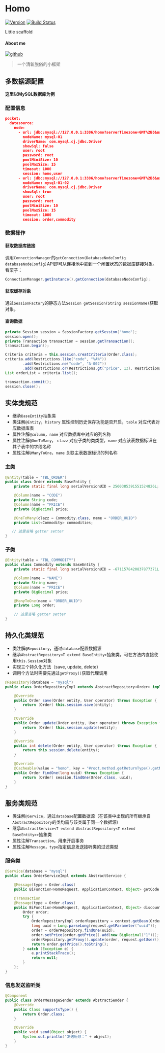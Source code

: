 # Homo
[![Version](https://img.shields.io/badge/Version-0.0.1-brightgreen.svg)](https://github.com/leyan95/Homo)
[![Build Status](https://travis-ci.org/leyan95/Homo.svg?branch=master)](https://travis-ci.org/leyan95/Homo)

Little scaffold

#### About me
[![github](https://img.shields.io/badge/GitHub-leyan95-blue.svg)](https://github.com/leyan95)

> 一个清新脱俗的小框架

## 多数据源配置
**这里以MySQL数据库为例**

### 配置信息
```json
pocket:
  datasource:
    node:
      - url: jdbc:mysql://127.0.0.1:3306/homo?serverTimezone=GMT%2B8&useUnicode=true&characterEncoding=UTF-8
        nodeName: mysql-01
        driverName: com.mysql.cj.jdbc.Driver
        showSql: false
        user: root
        password: root
        poolMiniSize: 10
        poolMaxSize: 15
        timeout: 1000
        session: homo,user
      - url: jdbc:mysql://127.0.0.1:3306/homo?serverTimezone=GMT%2B8&useUnicode=true&characterEncoding=UTF-8
        nodeName: mysql-01-02
        driverName: com.mysql.cj.jdbc.Driver
        showSql: true
        user: root
        password: root
        poolMiniSize: 10
        poolMaxSize: 15
        timeout: 1000
        session: order,commodity
```
### 数据操作
#### 获取数据库链接
调用`ConnectionManager`的`getConnection(DatabaseNodeConfig databaseNodeConfig)`API即可从连接池中拿到一个闲置状态的数据库链接对象。
看栗子：
```java
ConnectionManager.getInstance().getConnection(databaseNodeConfig);
```
#### 获取缓存对象
通过`SessionFactory`的静态方法`Session getSession(String sessionName)`获取对象。
#### 查询数据
```java
private Session session = SessionFactory.getSession("homo");
session.open();
private Transaction transaction = session.getTransaction();
transaction.begin();

Criteria criteria = this.session.creatCriteria(Order.class);
criteria.add(Restrictions.like("code", "%A%"))
        .add(Restrictions.ne("code", "A-002"))
        .add(Restrictions.or(Restrictions.gt("price", 13), Restrictions.lt("price", 12.58)));
List orderList = criteria.list();

transaction.commit();
session.close();
```

## 实体类规范
- 继承`BaseEntity`抽象类
- 类注解`@Entity`，`history` 属性控制历史保存功能是否开启，`table` 对应代表对应数据库表
- 属性注解`@column`，`name` 对应数据库中对应的列名称
- 属性注解`@OneToMany`， `clazz` 对应子类的类类型，`name` 对应该表数据标识在其子表中的字段名称
- 属性注解`@ManyToOne`，`name` 关联主表数据标识的列名称
### 主类
```java
@Entity(table = "TBL_ORDER")
public class Order extends BaseEntity {
    private static final long serialVersionUID = 2560385391551524826L;

    @Column(name = "CODE")
    private String code;
    @Column(name = "PRICE")
    private BigDecimal price;

    @OneToMany(clazz = Commodity.class, name = "ORDER_UUID")
    private List<Commodity> commodities;

   // 这里省略 getter setter
}
```
### 子类
```java
@Entity(table = "TBL_COMMODITY")
public class Commodity extends BaseEntity {
    private static final long serialVersionUID = -6711578420837877371L;

    @Column(name = "NAME")
    private String name;
    @Column(name = "PRICE")
    private BigDecimal price;

    @ManyToOne(name = "ORDER_UUID")
    private Long order;

    // 这里省略 getter setter
}
```

## 持久化类规范
- 类注解`@Repository`，通过`database`配置数据源
- 继承`AbstractRepository<T extend BaseEntity>`抽象类，可在方法内直接使用`this.Session`对象
- 实现三个持久化方法（save, update, delete）
- 调用个方法时需要先通过`getProxy()`获取代理调用
```java
@Repository(database = "mysql")
public class OrderRepositoryImpl extends AbstractRepository<Order> implements OrderRepository {

    @Override
    public Order save(Order entity, User operator) throws Exception {
        return (Order) this.session.save(entity);
    }

    @Override
    public Order update(Order entity, User operator) throws Exception {
        return (Order) this.session.update(entity);
    }

    @Override
    public int delete(Order entity, User operator) throws Exception {
        return this.session.delete(entity);
    }

    @Override
    @Cacheable(value = "homo", key = "#root.method.getReturnType().getName()+#uuid")
    public Order findOne(long uuid) throws Exception {
        return (Order) session.findOne(Order.class, uuid);
    }
}
```

## 服务类规范
- 类注解`@Service`，通过`database`配置数据源（在该类中出现的所有继承自`AbstractRepository`的类均需与该类属于同一个数据源）
- 继承`AbstractService<T extend AbstractRepository<T extend BaseEntity>>`抽象类
- 属性注解`Transaction`，用来开启事务
- 属性注解`Message`，`type`指定信息发送接听类的过滤类型

### 服务类
```java
@Service(database = "mysql")
public class OrderServiceImpl extends AbstractService {

    @Message(type = Order.class)
    public BiFunction<HomoRequest, ApplicationContext, Object> getCode = (request, context) -> "A-001";

    @Transaction
    @Message(type = Order.class)
    public BiFunction<HomoRequest, ApplicationContext, Object> discount = (request, context) -> {
        Order order;
        try {
            OrderRepositoryImpl orderRepository = context.getBean(OrderRepositoryImpl.class);
            long uuid = Long.parseLong(request.getParameter("uuid"));
            order = orderRepository.findOne(uuid);
            order.setPrice(order.getPrice().add(new BigDecimal("1")));
            orderRepository.getProxy().update(order, request.getUser());
            return order.getPrice().toString();
        } catch (Exception e) {
            e.printStackTrace();
            return null;
        }
    };
}
```

### 信息发送监听类
```java
@Component
public class OrderMessageSender extends AbstractSender {
    @Override
    public Class supportsType() {
        return Order.class;
    }

    @Override
    public void send(Object object) {
        System.out.println("发送短息：" + object);
    }
}
```
